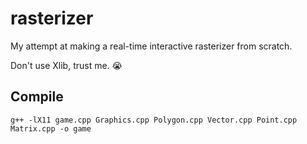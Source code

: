# rasterizer
My attempt at making a real-time interactive rasterizer from scratch.

Don't use Xlib, trust me. 😭

## Compile

```
g++ -lX11 game.cpp Graphics.cpp Polygon.cpp Vector.cpp Point.cpp Matrix.cpp -o game
```
